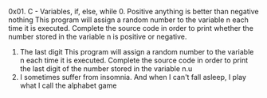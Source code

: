 0x01. C - Variables, if, else, while
0. Positive anything is better than negative nothing
This program will assign a random number to the variable n each time it is executed. Complete the source code in order to print whether the number stored in the variable n is positive or negative.
1. The last digit
This program will assign a random number to the variable n each time it is executed. Complete the source code in order to print the last digit of the number stored in the variable n.u
2. I sometimes suffer from insomnia. And when I can't fall asleep, I play what I call the alphabet game

